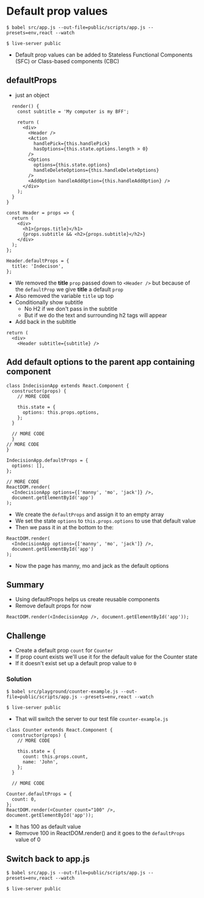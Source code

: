# Default prop values
`$ babel src/app.js --out-file=public/scripts/app.js --presets=env,react --watch`

`$ live-server public`

* Default prop values can be added to Stateless Functional Components (SFC) or Class-based components (CBC)

## defaultProps
* just an object

```
  render() {
    const subtitle = 'My computer is my BFF';

    return (
      <div>
        <Header />
        <Action
          handlePick={this.handlePick}
          hasOptions={this.state.options.length > 0}
        />
        <Options
          options={this.state.options}
          handleDeleteOptions={this.handleDeleteOptions}
        />
        <AddOption handleAddOption={this.handleAddOption} />
      </div>
    );
  }
}

const Header = props => {
  return (
    <div>
      <h1>{props.title}</h1>
      {props.subtitle && <h2>{props.subtitle}</h2>}
    </div>
  );
};

Header.defaultProps = {
  title: 'Indecison',
};

```

* We removed the **title** `prop` passed down to `<Header />` but because of the `defaultProp` we give **title** a default `prop`
* Also removed the variable `title` up top
* Conditionally show subtitle
    - No H2 if we don't pass in the subtitle
    - But if we do the text and surrounding h2 tags will appear
* Add back in the subltitle

```
return (
  <div>
    <Header subtitle={subtitle} />
```

## Add default options to the parent app containing component
```
class IndecisionApp extends React.Component {
  constructor(props) {
    // MORE CODE

    this.state = {
      options: this.props.options,
    };
  }

  // MORE CODE
  }
// MORE CODE
}

IndecisionApp.defaultProps = {
  options: [],
};

// MORE CODE
ReactDOM.render(
  <IndecisionApp options={['manny', 'mo', 'jack']} />,
  document.getElementById('app')
);
```

* We create the `defaultProps` and assign it to an empty array
* We set the state `options` to `this.props.options` to use that default value
* Then we pass it in at the bottom to the:

```
ReactDOM.render(
  <IndecisionApp options={['manny', 'mo', 'jack']} />,
  document.getElementById('app')
);
```

* Now the page has manny, mo and jack as the default options

## Summary
* Using defaultProps helps us create reusable components
* Remove default props for now

`ReactDOM.render(<IndecisionApp />, document.getElementById('app'));`

## Challenge
* Create a default prop `count` for `Counter`
* If prop count exists we'll use it for the default value for the Counter state
* If it doesn't exist set up a default prop value to `0`

### Solution
`$ babel src/playground/counter-example.js --out-file=public/scripts/app.js --presets=env,react --watch`

`$ live-server public`

* That will switch the server to our test file `counter-example.js`

```
class Counter extends React.Component {
  constructor(props) {
    // MORE CODE

    this.state = {
      count: this.props.count,
      name: 'John',
    };
  }

  // MORE CODE

Counter.defaultProps = {
  count: 0,
};
ReactDOM.render(<Counter count="100" />, document.getElementById('app'));
```

* It has 100 as default value
* Remvove 100 in ReactDOM.render() and it goes to the `defaultProps` value of 0

## Switch back to app.js
`$ babel src/app.js --out-file=public/scripts/app.js --presets=env,react --watch`

`$ live-server public`
